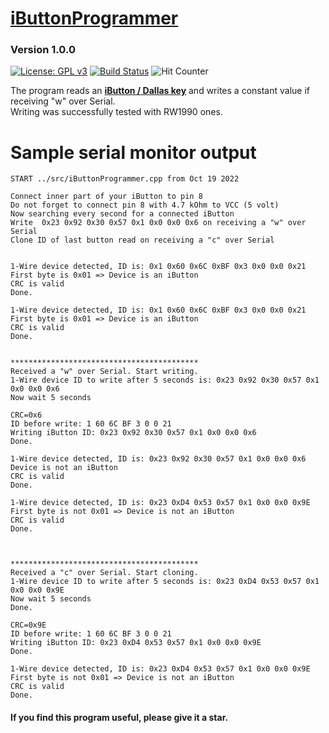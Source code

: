 # [iButtonProgrammer](https://github.com/ArminJo/iButtonProgrammer)
### Version 1.0.0
[![License: GPL v3](https://img.shields.io/badge/License-GPLv3-blue.svg)](https://www.gnu.org/licenses/gpl-3.0)
[![Build Status](https://github.com/ArminJo/iButtonProgrammer/workflows/TestCompile/badge.svg)](https://github.com/ArminJo/iButtonProgrammer/actions)
![Hit Counter](https://visitor-badge.laobi.icu/badge?page_id=ArminJo_iButtonProgrammer)


The program reads an **[iButton / Dallas key](https://en.wikipedia.org/wiki/1-Wire)** and writes a constant value if receiving "w" over Serial.<br/>
Writing was successfully tested with RW1990 ones.

# Sample serial monitor output
```
START ../src/iButtonProgrammer.cpp from Oct 19 2022

Connect inner part of your iButton to pin 8
Do not forget to connect pin 8 with 4.7 kOhm to VCC (5 volt)
Now searching every second for a connected iButton
Write  0x23 0x92 0x30 0x57 0x1 0x0 0x0 0x6 on receiving a "w" over Serial
Clone ID of last button read on receiving a "c" over Serial


1-Wire device detected, ID is: 0x1 0x60 0x6C 0xBF 0x3 0x0 0x0 0x21
First byte is 0x01 => Device is an iButton
CRC is valid
Done.

1-Wire device detected, ID is: 0x1 0x60 0x6C 0xBF 0x3 0x0 0x0 0x21
First byte is 0x01 => Device is an iButton
CRC is valid
Done.


******************************************
Received a "w" over Serial. Start writing.
1-Wire device ID to write after 5 seconds is: 0x23 0x92 0x30 0x57 0x1 0x0 0x0 0x6
Now wait 5 seconds

CRC=0x6
ID before write: 1 60 6C BF 3 0 0 21
Writing iButton ID: 0x23 0x92 0x30 0x57 0x1 0x0 0x0 0x6
Done.

1-Wire device detected, ID is: 0x23 0x92 0x30 0x57 0x1 0x0 0x0 0x6
Device is not an iButton
CRC is valid
Done.

1-Wire device detected, ID is: 0x23 0xD4 0x53 0x57 0x1 0x0 0x0 0x9E
First byte is not 0x01 => Device is not an iButton
CRC is valid
Done.



******************************************
Received a "c" over Serial. Start cloning.
1-Wire device ID to write after 5 seconds is: 0x23 0xD4 0x53 0x57 0x1 0x0 0x0 0x9E
Now wait 5 seconds
Done.

CRC=0x9E
ID before write: 1 60 6C BF 3 0 0 21
Writing iButton ID: 0x23 0xD4 0x53 0x57 0x1 0x0 0x0 0x9E
Done.

1-Wire device detected, ID is: 0x23 0xD4 0x53 0x57 0x1 0x0 0x0 0x9E
First byte is not 0x01 => Device is not an iButton
CRC is valid
Done.

```

#### If you find this program useful, please give it a star.
